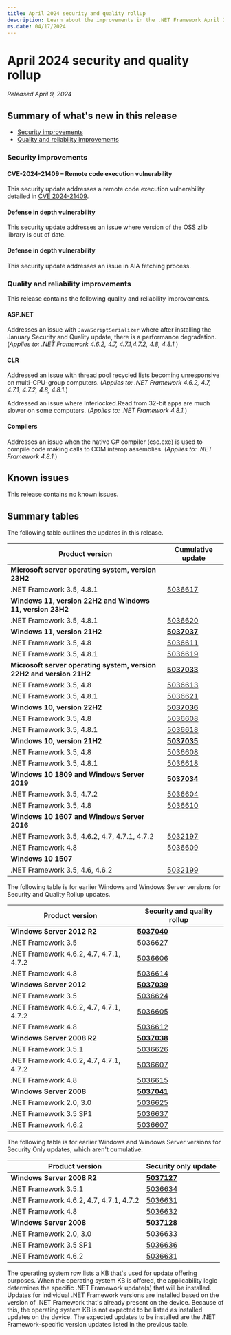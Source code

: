 ```yaml
---
title: April 2024 security and quality rollup
description: Learn about the improvements in the .NET Framework April 2024 security and quality rollup.
ms.date: 04/17/2024
---
```

# April 2024 security and quality rollup

_Released April 9, 2024_

## Summary of what's new in this release

- [Security improvements](#security-improvements)
- [Quality and reliability improvements](#quality-and-reliability-improvements)

### Security improvements

#### CVE-2024-21409 – Remote code execution vulnerability

This security update addresses a remote code execution vulnerability detailed in [CVE 2024-21409](https://msrc.microsoft.com/update-guide/vulnerability/CVE-2024-21409).

#### Defense in depth vulnerability

This security update addresses an issue where version of the OSS zlib library is out of date.

#### Defense in depth vulnerability

This security update addresses an issue in AIA fetching process.

### Quality and reliability improvements

This release contains the following quality and reliability improvements.

#### ASP.NET

Addresses an issue with `JavaScriptSerializer` where after installing the January Security and Quality update, there is a performance degradation. (*Applies to: .NET Framework 4.6.2, 4.7, 4.7.1,4.7.2, 4.8, 4.8.1.*)

#### CLR

Addressed an issue with thread pool recycled lists becoming unresponsive on multi-CPU-group computers. (*Applies to: .NET Framework 4.6.2, 4.7, 4.7.1, 4.7.2, 4.8, 4.8.1.*)

Addressed an issue where Interlocked.Read from 32-bit apps are much slower on some computers. (*Applies to: .NET Framework 4.8.1.*)

#### Compilers

Addresses an issue when the native C# compiler (csc.exe) is used to compile code making calls to COM interop assemblies. (*Applies to: .NET Framework 4.8.1.*)

## Known issues

This release contains no known issues.  

## Summary tables

The following table outlines the updates in this release.

| Product version | Cumulative update |
| --- | --- |
| **Microsoft server operating system, version 23H2** | |
| .NET Framework 3.5, 4.8.1 | [5036617](https://support.microsoft.com/kb/5036617) |
| **Windows 11, version 22H2 and Windows 11, version 23H2** | |
| .NET Framework 3.5, 4.8.1 | [5036620](https://support.microsoft.com/kb/5036620) |
| **Windows 11, version 21H2** | **[5037037](https://support.microsoft.com/kb/5037037)** |
| .NET Framework 3.5, 4.8 | [5036611](https://support.microsoft.com/kb/5036611) |
| .NET Framework 3.5, 4.8.1 | [5036619](https://support.microsoft.com/kb/5036619) |
| **Microsoft server operating system, version 22H2 and version 21H2** | **[5037033](https://support.microsoft.com/kb/5037033)** |
| .NET Framework 3.5, 4.8 | [5036613](https://support.microsoft.com/kb/5036613) |
| .NET Framework 3.5, 4.8.1 | [5036621](https://support.microsoft.com/kb/5036621) |
| **Windows 10, version 22H2** | **[5037036](https://support.microsoft.com/kb/5037036)** |
| .NET Framework 3.5, 4.8 | [5036608](https://support.microsoft.com/kb/5036608) |
| .NET Framework 3.5, 4.8.1 | [5036618](https://support.microsoft.com/kb/5036618) |
| **Windows 10, version 21H2** | **[5037035](https://support.microsoft.com/kb/5037035)** |
| .NET Framework 3.5, 4.8 | [5036608](https://support.microsoft.com/kb/5036608) |
| .NET Framework 3.5, 4.8.1 | [5036618](https://support.microsoft.com/kb/5036618) |
| **Windows 10 1809 and Windows Server 2019** | **[5037034](https://support.microsoft.com/kb/5037034)** |
| .NET Framework 3.5, 4.7.2 | [5036604](https://support.microsoft.com/kb/5036604) |
| .NET Framework 3.5, 4.8 | [5036610](https://support.microsoft.com/kb/5036610) |
| **Windows 10 1607 and Windows Server 2016** | |
| .NET Framework 3.5, 4.6.2, 4.7, 4.7.1, 4.7.2 | [5032197](https://support.microsoft.com/kb/5032197) |
| .NET Framework 4.8 | [5036609](https://support.microsoft.com/kb/5036609) |
| **Windows 10 1507** | |
| .NET Framework 3.5, 4.6, 4.6.2 | [5032199](https://support.microsoft.com/kb/5032199) |

The following table is for earlier Windows and Windows Server versions for Security and Quality Rollup updates.  

| Product version | Security and quality rollup |
| --- | --- |
| **Windows Server 2012 R2** | **[5037040](https://support.microsoft.com/kb/5037040)** |
| .NET Framework 3.5 | [5036627](https://support.microsoft.com/kb/5036627) |
| .NET Framework 4.6.2, 4.7, 4.7.1, 4.7.2 | [5036606](https://support.microsoft.com/kb/5036606) |
| .NET Framework 4.8 | [5036614](https://support.microsoft.com/kb/5036614) |
| **Windows Server 2012** | **[5037039](https://support.microsoft.com/kb/5037039)** |
| .NET Framework 3.5 | [5036624](https://support.microsoft.com/kb/5036624) |
| .NET Framework 4.6.2, 4.7, 4.7.1, 4.7.2 | [5036605](https://support.microsoft.com/kb/5036605) |
| .NET Framework 4.8 | [5036612](https://support.microsoft.com/kb/5036612) |
| **Windows Server 2008 R2** | **[5037038](https://support.microsoft.com/kb/5037038)** |
| .NET Framework 3.5.1 | [5036626](https://support.microsoft.com/kb/5036626) |
| .NET Framework 4.6.2, 4.7, 4.7.1, 4.7.2 | [5036607](https://support.microsoft.com/kb/5036607) |
| .NET Framework 4.8 |[5036615](https://support.microsoft.com/kb/5036615) |
| **Windows Server 2008** | **[5037041](https://support.microsoft.com/kb/5037041)** |
| .NET Framework 2.0, 3.0 | [5036625](https://support.microsoft.com/kb/5036625) |
| .NET Framework 3.5 SP1 | [5036637](https://support.microsoft.com/kb/5036637) |
| .NET Framework 4.6.2 | [5036607](https://support.microsoft.com/kb/5036607) |

The following table is for earlier Windows and Windows Server versions for Security Only updates, which aren't cumulative.

| Product version | Security only update |
| --- | --- |
| **Windows Server 2008 R2** | **[5037127](https://support.microsoft.com/kb/5037127)** |
| .NET Framework 3.5.1 | [5036634](https://support.microsoft.com/kb/5036634) |
| .NET Framework 4.6.2, 4.7, 4.7.1, 4.7.2 | [5036631](https://support.microsoft.com/kb/5036631) |
| .NET Framework 4.8 |[5036632](https://support.microsoft.com/kb/5036632) |
| **Windows Server 2008** | **[5037128](https://support.microsoft.com/kb/5037128)** |
| .NET Framework 2.0, 3.0 | [5036633](https://support.microsoft.com/kb/5036633) |
| .NET Framework 3.5 SP1 | [5036636](https://support.microsoft.com/kb/5036636) |
| .NET Framework 4.6.2 | [5036631](https://support.microsoft.com/kb/5036631) |

The operating system row lists a KB that's used for update offering purposes. When the operating system KB is offered, the applicability logic determines the specific .NET Framework update(s) that will be installed. Updates for individual .NET Framework versions are installed based on the version of .NET Framework that's already present on the device. Because of this, the operating system KB is not expected to be listed as installed updates on the device. The expected updates to be installed are the .NET Framework-specific version updates listed in the previous table.